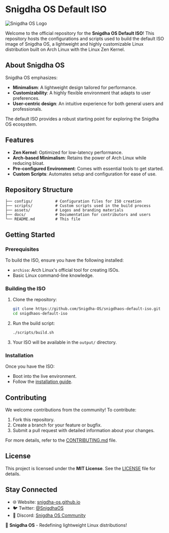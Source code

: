 
# Snigdha OS Default ISO

![Snigdha OS Logo](https://snigdha-os.github.io/assets/logo.png)

Welcome to the official repository for the **Snigdha OS Default ISO**! This repository hosts the configurations and scripts used to build the default ISO image of Snigdha OS, a lightweight and highly customizable Linux distribution built on Arch Linux with the Linux Zen Kernel.

## About Snigdha OS

Snigdha OS emphasizes:
- **Minimalism**: A lightweight design tailored for performance.
- **Customizability**: A highly flexible environment that adapts to user preferences.
- **User-centric design**: An intuitive experience for both general users and professionals.

The default ISO provides a robust starting point for exploring the Snigdha OS ecosystem.

## Features

- **Zen Kernel**: Optimized for low-latency performance.
- **Arch-based Minimalism**: Retains the power of Arch Linux while reducing bloat.
- **Pre-configured Environment**: Comes with essential tools to get started.
- **Custom Scripts**: Automates setup and configuration for ease of use.

## Repository Structure

```plaintext
├── configs/          # Configuration files for ISO creation
├── scripts/          # Custom scripts used in the build process
├── assets/           # Logos and branding materials
├── docs/             # Documentation for contributors and users
└── README.md         # This file
```

## Getting Started

### Prerequisites
To build the ISO, ensure you have the following installed:
- `archiso`: Arch Linux's official tool for creating ISOs.
- Basic Linux command-line knowledge.

### Building the ISO
1. Clone the repository:
   ```bash
   git clone https://github.com/Snigdha-OS/snigdhaos-default-iso.git
   cd snigdhaos-default-iso
   ```
2. Run the build script:
   ```bash
   ./scripts/build.sh
   ```
3. Your ISO will be available in the `output/` directory.

### Installation
Once you have the ISO:
- Boot into the live environment.
- Follow the [installation guide](https://snigdha-os.github.io/docs/installation).

## Contributing

We welcome contributions from the community! To contribute:
1. Fork this repository.
2. Create a branch for your feature or bugfix.
3. Submit a pull request with detailed information about your changes.

For more details, refer to the [CONTRIBUTING.md](docs/CONTRIBUTING.md) file.

## License

This project is licensed under the **MIT License**. See the [LICENSE](LICENSE) file for details.

## Stay Connected

- 🌐 Website: [snigdha-os.github.io](https://snigdha-os.github.io)
- 🐦 Twitter: [@SnigdhaOS](https://twitter.com/SnigdhaOS)
- 💬 Discord: [Snigdha OS Community](https://discord.gg/snigdhaos)

🚀 **Snigdha OS** - Redefining lightweight Linux distributions!
